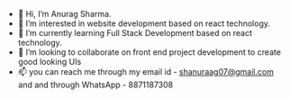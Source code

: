 - 👋 Hi, I’m Anurag Sharma.
- 👀 I’m interested in website development based on react technology.
- 🌱 I’m currently learning Full Stack Development based on react technology.
- 💞️ I’m looking to collaborate on front end project development to create good looking UIs
- 📫 you can reach me through my email id - shanuraag07@gmail.com and and through WhatsApp - 8871187308

<!---
anuragsharma007/anuragsharma007 is a ✨ special ✨ repository because its `README.md` (this file) appears on your GitHub profile.
You can click the Preview link to take a look at your changes.
--->

